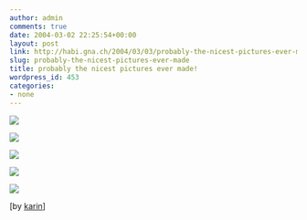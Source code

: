 ```yaml
---
author: admin
comments: true
date: 2004-03-02 22:25:54+00:00
layout: post
link: http://habi.gna.ch/2004/03/03/probably-the-nicest-pictures-ever-made/
slug: probably-the-nicest-pictures-ever-made
title: probably the nicest pictures ever made!
wordpress_id: 453
categories:
- none
---
```


[![](http://habi.gna.ch/blog/images/hn2-tm.jpg)](http://habi.gna.ch/blog/images/hn2.jpg)

[![](http://habi.gna.ch/blog/images/h15-tm.jpg)](http://habi.gna.ch/blog/images/h15.jpg)

[![](http://habi.gna.ch/blog/images/h5-tm.jpg)](http://habi.gna.ch/blog/images/h5.jpg)
  

[![](http://habi.gna.ch/blog/images/hn12-tm.jpg)](http://habi.gna.ch/blog/images/hn12.jpg)

[![](http://habi.gna.ch/blog/images/n7-tm.jpg)](http://habi.gna.ch/blog/images/n7.jpg)
  

[by [karin](http://tel.search.ch/result.de.html?&tel=0313710320)]
